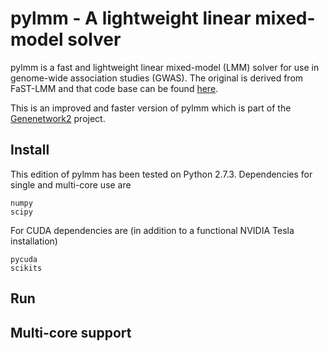 # pylmm - A lightweight linear mixed-model solver

pylmm is a fast and lightweight linear mixed-model (LMM) solver for
use in genome-wide association studies (GWAS). The original is derived
from FaST-LMM and that code base can be found
[here](https://github.com/nickFurlotte/pylmm).

This is an improved and faster version of pylmm which is part of the
[Genenetwork2](https://github.com/genenetwork) project.

## Install

This edition of pylmm has been tested on Python 2.7.3. Dependencies for single
and multi-core use are

    numpy
    scipy

For CUDA dependencies are (in addition to a functional NVIDIA Tesla installation)

    pycuda
    scikits

## Run


## Multi-core support

